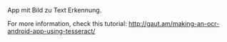 App mit Bild zu Text Erkennung.

For more information, check this tutorial: http://gaut.am/making-an-ocr-android-app-using-tesseract/
